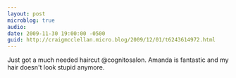 ```yaml
---
layout: post
microblog: true
audio: 
date: 2009-11-30 19:00:00 -0500
guid: http://craigmcclellan.micro.blog/2009/12/01/t6243614972.html
---
```

Just got a much needed haircut @cognitosalon. Amanda is fantastic and my hair doesn't look stupid anymore.
